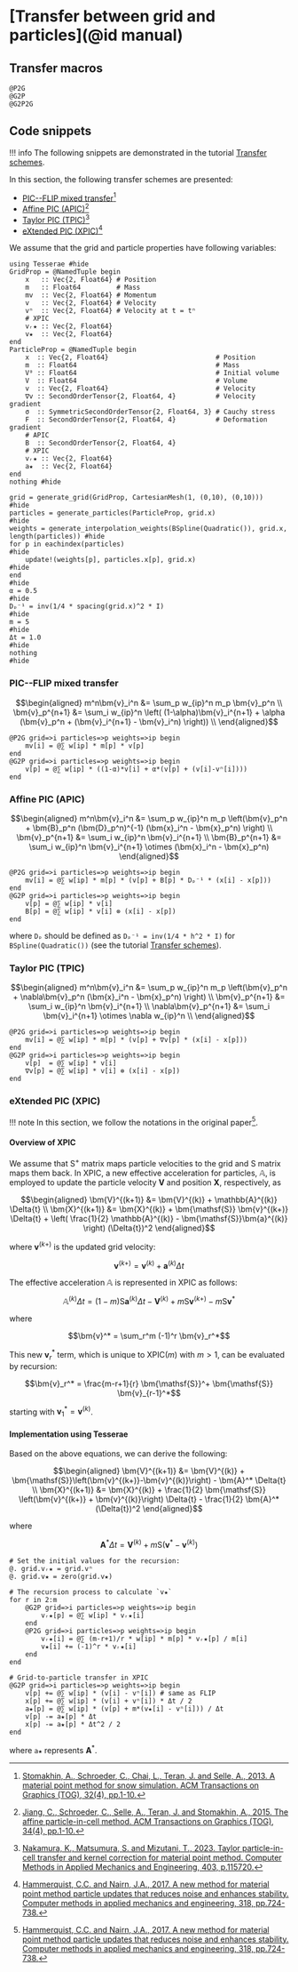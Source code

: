 # [Transfer between grid and particles](@id manual)

## Transfer macros

```@docs
@P2G
@G2P
@G2P2G
```

## Code snippets

!!! info
    The following snippets are demonstrated in the tutorial [Transfer schemes](@ref).

In this section, the following transfer schemes are presented:

* [PIC--FLIP mixed transfer](@ref)[^1]
* [Affine PIC (APIC)](@ref)[^2]
* [Taylor PIC (TPIC)](@ref)[^3]
* [eXtended PIC (XPIC)](@ref)[^4]

[^1]: [Stomakhin, A., Schroeder, C., Chai, L., Teran, J. and Selle, A., 2013. A material point method for snow simulation. ACM Transactions on Graphics (TOG), 32(4), pp.1-10.](https://doi.org/10.1145/2461912.2461948)
[^2]: [Jiang, C., Schroeder, C., Selle, A., Teran, J. and Stomakhin, A., 2015. The affine particle-in-cell method. ACM Transactions on Graphics (TOG), 34(4), pp.1-10.](https://doi.org/10.1145/2766996)
[^3]: [Nakamura, K., Matsumura, S. and Mizutani, T., 2023. Taylor particle-in-cell transfer and kernel correction for material point method. Computer Methods in Applied Mechanics and Engineering, 403, p.115720.](https://doi.org/10.1016/j.cma.2022.115720)
[^4]: [Hammerquist, C.C. and Nairn, J.A., 2017. A new method for material point method particle updates that reduces noise and enhances stability. Computer methods in applied mechanics and engineering, 318, pp.724-738.](https://doi.org/10.1016/j.cma.2017.01.035)

We assume that the grid and particle properties have following variables:

```@example transfer
using Tesserae #hide
GridProp = @NamedTuple begin
    x   :: Vec{2, Float64} # Position
    m   :: Float64         # Mass
    mv  :: Vec{2, Float64} # Momentum
    v   :: Vec{2, Float64} # Velocity
    vⁿ  :: Vec{2, Float64} # Velocity at t = tⁿ
    # XPIC
    vᵣ★ :: Vec{2, Float64}
    v★  :: Vec{2, Float64}
end
ParticleProp = @NamedTuple begin
    x  :: Vec{2, Float64}                           # Position
    m  :: Float64                                   # Mass
    V⁰ :: Float64                                   # Initial volume
    V  :: Float64                                   # Volume
    v  :: Vec{2, Float64}                           # Velocity
    ∇v :: SecondOrderTensor{2, Float64, 4}          # Velocity gradient
    σ  :: SymmetricSecondOrderTensor{2, Float64, 3} # Cauchy stress
    F  :: SecondOrderTensor{2, Float64, 4}          # Deformation gradient
    # APIC
    B  :: SecondOrderTensor{2, Float64, 4}
    # XPIC
    vᵣ★ :: Vec{2, Float64}
    a★  :: Vec{2, Float64}
end
nothing #hide
```

```@example transfer
grid = generate_grid(GridProp, CartesianMesh(1, (0,10), (0,10)))                          #hide
particles = generate_particles(ParticleProp, grid.x)                                      #hide
weights = generate_interpolation_weights(BSpline(Quadratic()), grid.x, length(particles)) #hide
for p in eachindex(particles)                                                             #hide
    update!(weights[p], particles.x[p], grid.x)                                           #hide
end                                                                                       #hide
α = 0.5                                                                                   #hide
Dₚ⁻¹ = inv(1/4 * spacing(grid.x)^2 * I)                                                   #hide
m = 5                                                                                     #hide
Δt = 1.0                                                                                  #hide
nothing                                                                                   #hide
```

### PIC--FLIP mixed transfer

```math
\begin{aligned}
m^n\bm{v}_i^n &= \sum_p w_{ip}^n m_p \bm{v}_p^n \\
\bm{v}_p^{n+1} &= \sum_i w_{ip}^n \left( (1-\alpha)\bm{v}_i^{n+1} + \alpha (\bm{v}_p^n + (\bm{v}_i^{n+1} - \bm{v}_i^n) \right)) \\
\end{aligned}
```

```@example transfer
@P2G grid=>i particles=>p weights=>ip begin
    mv[i] = @∑ w[ip] * m[p] * v[p]
end
@G2P grid=>i particles=>p weights=>ip begin
    v[p] = @∑ w[ip] * ((1-α)*v[i] + α*(v[p] + (v[i]-vⁿ[i])))
end
```

### Affine PIC (APIC)

```math
\begin{aligned}
m^n\bm{v}_i^n &= \sum_p w_{ip}^n m_p \left(\bm{v}_p^n + \bm{B}_p^n (\bm{D}_p^n)^{-1} (\bm{x}_i^n - \bm{x}_p^n) \right) \\
\bm{v}_p^{n+1} &= \sum_i w_{ip}^n \bm{v}_i^{n+1} \\
\bm{B}_p^{n+1} &= \sum_i w_{ip}^n \bm{v}_i^{n+1} \otimes (\bm{x}_i^n - \bm{x}_p^n)
\end{aligned}
```

```@example transfer
@P2G grid=>i particles=>p weights=>ip begin
    mv[i] = @∑ w[ip] * m[p] * (v[p] + B[p] * Dₚ⁻¹ * (x[i] - x[p]))
end
@G2P grid=>i particles=>p weights=>ip begin
    v[p] = @∑ w[ip] * v[i]
    B[p] = @∑ w[ip] * v[i] ⊗ (x[i] - x[p])
end
```

where `Dₚ` should be defined as `Dₚ⁻¹ = inv(1/4 * h^2 * I)` for `BSpline(Quadratic())` (see the tutorial [Transfer schemes](@ref)).

### Taylor PIC (TPIC)

```math
\begin{aligned}
m^n\bm{v}_i^n &= \sum_p w_{ip}^n m_p \left(\bm{v}_p^n + \nabla\bm{v}_p^n (\bm{x}_i^n - \bm{x}_p^n) \right) \\
\bm{v}_p^{n+1} &= \sum_i w_{ip}^n \bm{v}_i^{n+1} \\
\nabla\bm{v}_p^{n+1} &= \sum_i \bm{v}_i^{n+1} \otimes \nabla w_{ip}^n \\
\end{aligned}
```

```@example transfer
@P2G grid=>i particles=>p weights=>ip begin
    mv[i] = @∑ w[ip] * m[p] * (v[p] + ∇v[p] * (x[i] - x[p]))
end
@G2P grid=>i particles=>p weights=>ip begin
    v[p]  = @∑ w[ip] * v[i]
    ∇v[p] = @∑ w[ip] * v[i] ⊗ (x[i] - x[p])
end
```

### eXtended PIC (XPIC)

!!! note
    In this section, we follow the notations in the original paper[^4].

#### Overview of XPIC

We assume that $\bm{\mathsf{S}}^+$ matrix maps particle velocities to the grid and $\bm{\mathsf{S}}$ matrix maps them back.
In XPIC, a new effective acceleration for particles, $\mathbb{A}$, is employed to update the particle velocity $\bm{V}$ and position $\bm{X}$, respectively, as

```math
\begin{aligned}
\bm{V}^{(k+1)} &= \bm{V}^{(k)} + \mathbb{A}^{(k)} \Delta{t} \\
\bm{X}^{(k+1)} &= \bm{X}^{(k)} + \bm{\mathsf{S}} \bm{v}^{(k+)} \Delta{t} + \left( \frac{1}{2} \mathbb{A}^{(k)} - \bm{\mathsf{S}}\bm{a}^{(k)} \right) (\Delta{t})^2
\end{aligned}
```

where $\bm{v}^{(k+)}$ is the updated grid velocity:

```math
\bm{v}^{(k+)} = \bm{v}^{(k)} + \bm{a}^{(k)} \Delta{t}
```

The effective acceleration $\mathbb{A}$ is represented in XPIC as follows:

```math
\mathbb{A}^{(k)} \Delta{t} = (1-m) \bm{\mathsf{S}}\bm{a}^{(k)}\Delta{t} - \bm{V}^{(k)} + m\bm{\mathsf{S}}\bm{v}^{(k+)} - m\bm{\mathsf{S}}\bm{v}^{*}
```

where

```math
\bm{v}^* = \sum_r^m (-1)^r \bm{v}_r^*
```

This new $\bm{v}_r^*$ term, which is unique to XPIC($m$) with $m>1$, can be evaluated by recursion:

```math
\bm{v}_r^* = \frac{m-r+1}{r} \bm{\mathsf{S}}^+ \bm{\mathsf{S}} \bm{v}_{r-1}^*
```

starting with $\bm{v}_1^*=\bm{v}^{(k)}$.

#### Implementation using Tesserae

Based on the above equations, we can derive the following:

```math
\begin{aligned}
\bm{V}^{(k+1)} &= \bm{V}^{(k)} + \bm{\mathsf{S}}\left(\bm{v}^{(k+)}-\bm{v}^{(k)}\right) - \bm{A}^* \Delta{t} \\
\bm{X}^{(k+1)} &= \bm{X}^{(k)} + \frac{1}{2} \bm{\mathsf{S}} \left(\bm{v}^{(k+)} + \bm{v}^{(k)}\right) \Delta{t} - \frac{1}{2} \bm{A}^* (\Delta{t})^2
\end{aligned}
```

where

```math
\bm{A}^* \Delta{t} = \bm{V}^{(k)} + m \bm{\mathsf{S}} \left( \bm{v}^* - \bm{v}^{(k)} \right)
```

```@example transfer
# Set the initial values for the recursion:
@. grid.vᵣ★ = grid.vⁿ
@. grid.v★ = zero(grid.v★)

# The recursion process to calculate `v★`
for r in 2:m
    @G2P grid=>i particles=>p weights=>ip begin
        vᵣ★[p] = @∑ w[ip] * vᵣ★[i]
    end
    @P2G grid=>i particles=>p weights=>ip begin
        vᵣ★[i] = @∑ (m-r+1)/r * w[ip] * m[p] * vᵣ★[p] / m[i]
        v★[i] += (-1)^r * vᵣ★[i]
    end
end

# Grid-to-particle transfer in XPIC
@G2P grid=>i particles=>p weights=>ip begin
    v[p] += @∑ w[ip] * (v[i] - vⁿ[i]) # same as FLIP
    x[p] += @∑ w[ip] * (v[i] + vⁿ[i]) * Δt / 2
    a★[p] = @∑ w[ip] * (v[p] + m*(v★[i] - vⁿ[i])) / Δt
    v[p] -= a★[p] * Δt
    x[p] -= a★[p] * Δt^2 / 2
end
```

where `a★` represents $\bm{A}^*$.
